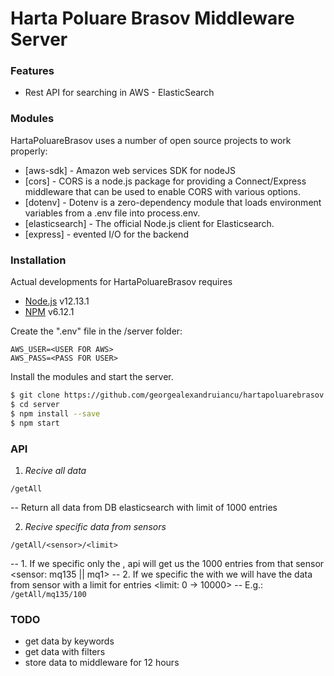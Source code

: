 # Harta Poluare Brasov Middleware Server

### Features

- Rest API for searching in AWS - ElasticSearch


### Modules

HartaPoluareBrasov uses a number of open source projects to work properly:

* [aws-sdk] - Amazon web services SDK for nodeJS
* [cors] - CORS is a node.js package for providing a Connect/Express middleware that can be used to enable CORS with various options.
* [dotenv] - Dotenv is a zero-dependency module that loads environment variables from a .env file into process.env.
* [elasticsearch] - The official Node.js client for Elasticsearch.
* [express] - evented I/O for the backend

### Installation

Actual developments for HartaPoluareBrasov requires 
* [Node.js](https://nodejs.org/) v12.13.1
* [NPM](https://www.npmjs.com/get-npm) v6.12.1
 
Create the ".env" file in the /server folder:
```
AWS_USER=<USER FOR AWS>
AWS_PASS=<PASS FOR USER>
```

Install the modules and start the server.

```sh
$ git clone https://github.com/georgealexandruiancu/hartapoluarebrasov
$ cd server
$ npm install --save
$ npm start
```

### API
1. *Recive all data*
```
/getAll
```
-- Return all data from DB elasticsearch with limit of 1000 entries

2. *Recive specific data from sensors*
```
/getAll/<sensor>/<limit>
```
-- 1. If we specific only the <sensor>, api will get us the 1000 entries from that sensor
    <sensor: mq135 || mq1>
-- 2. If we specific the <sensor> with <limit> we will have the data from sensor with a limit for entries
    <limit: 0 -> 10000>
-- E.g.: ```/getAll/mq135/100```

### TODO
- get data by keywords
- get data with filters
- store data to middleware for 12 hours


